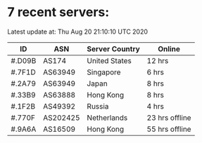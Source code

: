 # 7 recent servers:

Latest update at: Thu Aug 20 21:10:10 UTC 2020

| ID | ASN | Server Country | Online |
| -- | --- | -------------- | ------ |
| #.D09B | AS174 | United States | 12 hrs |
| #.7F1D | AS63949 | Singapore | 6 hrs |
| #.2A79 | AS63949 | Japan | 8 hrs |
| #.33B9 | AS63888 | Hong Kong | 8 hrs |
| #.1F2B | AS49392 | Russia | 4 hrs |
| #.770F | AS202425 | Netherlands | 23 hrs offline |
| #.9A6A | AS16509 | Hong Kong | 55 hrs offline |

